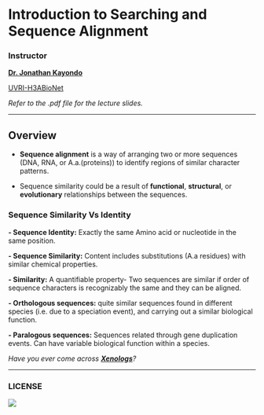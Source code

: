 # Introduction to Searching and Sequence Alignment

### Instructor

[__Dr. Jonathan Kayondo__](https://www.linkedin.com/in/jonathan-kayondo-a5684611/?originalSubdomain=ug)

[UVRI-H3ABioNet](https://www.h3abionet.org/uvri)

_Refer to the _.pdf_ file for the lecture slides._

-----
## Overview
* __Sequence alignment__ is a way of arranging two or more sequences
(DNA, RNA, or A.a.(proteins)) to identify regions of similar character
patterns.

* Sequence similarity could be a result of __functional__, __structural__, or
__evolutionary__ relationships between the sequences.

### Sequence Similarity Vs Identity
  __- Sequence Identity:__ Exactly the same Amino acid or nucleotide in the same position.

  __- Sequence Similarity:__ Content includes substitutions (A.a residues) with similar chemical properties.

  __- Similarity:__ A quantifiable property- Two sequences are similar if order of sequence 
characters is recognizably the same and they can be aligned.

  __- Orthologous sequences:__ quite similar sequences found in different species 
(i.e. due to a speciation event), and carrying out a similar biological function.

  __- Paralogous sequences:__ Sequences related through gene duplication events. Can 
have variable biological function within a species.

*Have you ever come across __[Xenologs](https://www.ncbi.nlm.nih.gov/pubmed/27998934)__?*

-----

### LICENSE
*![](https://licensebuttons.net/l/by-sa/3.0/88x31.png)*

